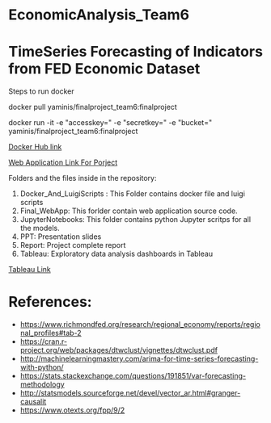 # EconomicAnalysis_Team6

# TimeSeries Forecasting of Indicators from FED Economic Dataset

Steps to run docker

docker pull yaminis/finalproject_team6:finalproject

docker run -it -e "accesskey=<your access key>" -e "secretkey=<your secret key>" -e "bucket=<your bucket name>" yaminis/finalproject_team6:finalproject

[Docker Hub link](https://hub.docker.com/r/yaminis/finalproject_team6/)

[Web Application Link For Porject](http://ec2-35-167-175-188.us-west-2.compute.amazonaws.com/)


Folders and the files inside in the repository:
1. Docker_And_LuigiScripts : This Folder contains docker file and luigi scripts
2. Final_WebApp: This forlder contain web application source code.
3. JupyterNotebooks: This folder contains python Jupyter scritps for all the models.
4. PPT: Presentation slides
5. Report: Project complete report
6. Tableau: Exploratory data analysis dashboards in Tableau

[Tableau Link](https://public.tableau.com/shared/4QFCMBDBT?:display_count=yes)


# References:
*	https://www.richmondfed.org/research/regional_economy/reports/regional_profiles#tab-2
*	https://cran.r-project.org/web/packages/dtwclust/vignettes/dtwclust.pdf
*	http://machinelearningmastery.com/arima-for-time-series-forecasting-with-python/
*	https://stats.stackexchange.com/questions/191851/var-forecasting-methodology
*	http://statsmodels.sourceforge.net/devel/vector_ar.html#granger-causalit
* https://www.otexts.org/fpp/9/2



